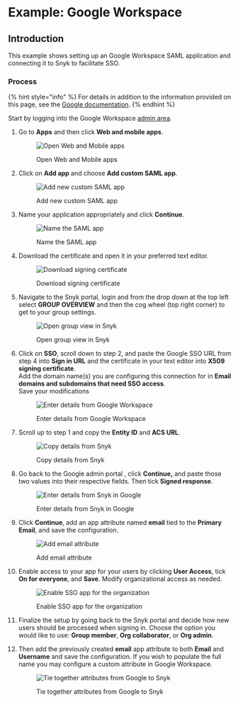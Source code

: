 # Example: Google Workspace

## Introduction

This example shows setting up an Google Workspace SAML application and connecting it to Snyk to facilitate SSO.

### Process

{% hint style="info" %}
For details in addition to the information provided on this page, see the [Google documentation](https://support.google.com/a/answer/6087519).
{% endhint %}

Start by logging into the Google Workspace [admin area](https://admin.google.com).

1.  Go to **Apps** and then click **Web and mobile apps**.

    <figure><img src="../../../.gitbook/assets/1 (1) (2) (1) (1) (1) (1) (1) (1) (1) (1) (1) (1) (1) (1) (1) (1) (1) (1) (1) (1) (1) (1) (1) (1) (1) (1) (1) (1) (1) (1).png" alt="Open Web and Mobile apps"><figcaption><p>Open Web and Mobile apps</p></figcaption></figure>
2.  Click on **Add app** and choose **Add custom SAML app**.

    <figure><img src="../../../.gitbook/assets/2.png" alt="Add new custom SAML app"><figcaption><p>Add new custom SAML app</p></figcaption></figure>
3.  Name your application appropriately and click **Continue**.

    <figure><img src="../../../.gitbook/assets/3 (2).png" alt="Name the SAML app"><figcaption><p>Name the SAML app</p></figcaption></figure>
4.  Download the certificate and open it in your preferred text editor.

    <figure><img src="../../../.gitbook/assets/4 (1) (1) (1) (1) (1) (1).png" alt="Download signing certificate"><figcaption><p>Download signing certificate</p></figcaption></figure>
5.  Navigate to the Snyk portal, login and from the drop down at the top left select **GROUP OVERVIEW** and then the cog wheel (top right corner) to get to your group settings.

    <figure><img src="../../../.gitbook/assets/1 (1) (1) (1) (1) (1) (1) (1) (1) (1) (1) (1) (1) (1) (1) (1) (1) (1) (1) (1) (1) (1) (1) (1) (1) (1) (1) (1) (1) (1) (1) (1) (1).png" alt="Open group view in Snyk"><figcaption><p>Open group view in Snyk</p></figcaption></figure>
6.  Click on **SSO**, scroll down to step 2, and paste the Google SSO URL from step 4 into **Sign in URL** and the certificate in your text editor into **X509 signing certificate**.\
    Add the domain name(s) you are configuring this connection for in **Email domains and subdomains that need SSO access**.\
    Save your modifications

    <figure><img src="../../../.gitbook/assets/6 (2) (1) (1) (1) (1) (1) (1) (1) (1) (1).png" alt="Enter details from Google Workspace"><figcaption><p>Enter details from Google Workspace</p></figcaption></figure>
7.  Scroll up to step 1 and copy the **Entity ID** and **ACS URL**.

    <figure><img src="../../../.gitbook/assets/7 (2).png" alt="Copy details from Snyk"><figcaption><p>Copy details from Snyk</p></figcaption></figure>
8.  Go back to the Google admin portal , click **Continue,** and paste those two values into their respective fields. Then tick **Signed response**.

    <figure><img src="../../../.gitbook/assets/8.png" alt="Enter details from Snyk in Google"><figcaption><p>Enter details from Snyk in Google</p></figcaption></figure>
9.  Click **Continue**, add an app attribute named **email** tied to the **Primary Email**, and save the configuration.

    <figure><img src="../../../.gitbook/assets/9 (3) (1) (1) (1) (1) (1) (1) (1).png" alt="Add email attribute"><figcaption><p>Add email attribute</p></figcaption></figure>
10. Enable access to your app for your users by clicking **User Access**, tick **On for everyone**, and **Save**. Modify organizational access as needed.

    <figure><img src="../../../.gitbook/assets/10 (1).png" alt="Enable SSO app for the organization"><figcaption><p>Enable SSO app for the organization</p></figcaption></figure>
11. Finalize the setup by going back to the Snyk portal and decide how new users should be processed when signing in. Choose the option you would like to use: **Group member**, **Org collaborator**, or **Org admin**.
12. Then add the previously created **email** app attribute to both **Email** and **Username** and save the configuration. If you wish to populate the full name you may configure a custom attribute in Google Workspace.

    <figure><img src="../../../.gitbook/assets/11.png" alt="Tie together attributes from Google to Snyk"><figcaption><p>Tie together attributes from Google to Snyk</p></figcaption></figure>
